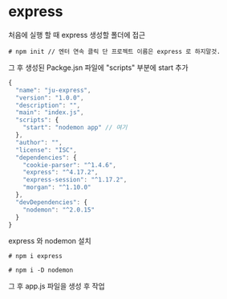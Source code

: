 # express

처음에 실행 할 때 express 생성할 폴더에 접근

```
# npm init // 엔터 연속 클릭 단 프로젝트 이름은 express 로 하지말것.
```

그 후 생성된 Packge.jsn 파일에 "scripts" 부분에 start 추가
``` javascript
{
  "name": "ju-express",
  "version": "1.0.0",
  "description": "",
  "main": "index.js",
  "scripts": {
    "start": "nodemon app" // 여기
  },
  "author": "",
  "license": "ISC",
  "dependencies": {
    "cookie-parser": "^1.4.6",
    "express": "^4.17.2",
    "express-session": "^1.17.2",
    "morgan": "^1.10.0"
  },
  "devDependencies": {
    "nodemon": "^2.0.15"
  }
}
```
express 와 nodemon 설치
```
# npm i express 

# npm i -D nodemon
```
그 후 app.js 파일을 생성 후 작업
